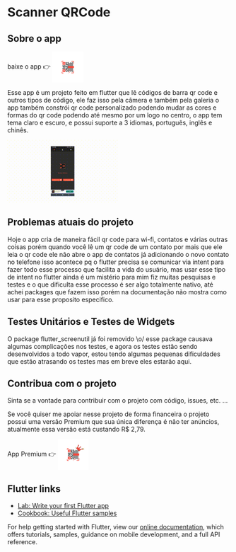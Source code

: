 # Scanner QRCode


## Sobre o app

baixe o app 👉 <a href="https://play.google.com/store/apps/details?id=com.scannerqrcode" target="_blank"> <img align="center" height="70" width="70" src="assets/splash/splash.png"></a>
  
Esse app é um projeto feito em flutter que lê códigos de barra qr code e outros tipos de código, ele faz isso pela câmera e também pela galeria o app também constrói qr code personalizado podendo mudar as cores e formas do qr code podendo até mesmo por um logo no centro, o app tem tema claro e escuro, e possui suporte a 3 idiomas, português, inglês e chinês.


<img src="assets/readme/demo.gif">

## Problemas atuais do projeto
Hoje o app cria de maneira fácil qr code para wi-fi, contatos e várias outras coisas porém quando você lê um qr code de um contato por mais que ele leia o qr code ele não abre o app de contatos já adicionando o novo contato no telefone isso acontece pq o flutter precisa se comunicar via intent para fazer todo esse processo que facilita a vida do usuário, mas usar esse tipo de intent no flutter ainda é um mistério para mim fiz muitas pesquisas e testes e o que dificulta esse processo é ser algo totalmente nativo, até achei packages que fazem isso porém na documentação não mostra como usar para esse proposito especifico.


## Testes Unitários e Testes de Widgets

O package flutter_screenutil já foi removido \o/ esse package causava algumas complicações nos testes, e agora os testes estão sendo desenvolvidos a todo vapor, estou tendo algumas pequenas dificuldades que estão atrasando os testes mas em breve eles estarão aqui.


## Contribua com o projeto

Sinta se a vontade para contribuir com o projeto com código, issues, etc. ...

Se você quiser me apoiar nesse projeto de forma financeira o projeto possui uma versão Premium que sua única diferença é não ter anúncios, atualmente essa versão está custando R$ 2,79.


App Premium 👉 <a href="https://play.google.com/store/apps/details?id=com.scannerqrcode_premium" target="_blank"> <img align="center" height="70" width="70" src="https://github.com/viniciusddrft/Scanner-QRCode-Premium/blob/main/assets/splash/splash.png">
</a>

  ##  Flutter links
- [Lab: Write your first Flutter app](https://flutter.dev/docs/get-started/codelab)
- [Cookbook: Useful Flutter samples](https://flutter.dev/docs/cookbook)

For help getting started with Flutter, view our
[online documentation](https://flutter.dev/docs), which offers tutorials,
samples, guidance on mobile development, and a full API reference.
